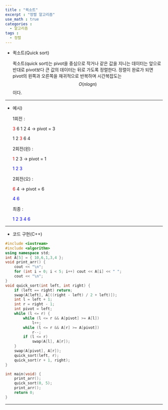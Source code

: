 ```yaml
---
title : "퀵소트"
excerpt : "정렬 알고리즘"
use_math : true
categories :
  - 알고리즘
tags :
  - 정렬
---
```


- 퀵소트(Quick sort)

  퀵소트(quick sort)는 pivot을 중심으로 작거나 같은 값을 지니는 데이터는 앞으로 반대로 pivot보다 큰 값의 데이터는 뒤로 가도록 정렬한다. 정렬이 완료가 되면 pivot의 왼쪽과 오른쪽을 재귀적으로 반복하며 시간복잡도는 $$O(nlogn)$$이다.

---

- 예시)

  1회전 :   

  <span style="color:red">3</span>  6  1  2  4  -> pivot = 3  

  1  2 <span style="color:red">3</span>  6   4  

  2회전(왼) :

  <span style="color:red">1</span> 2  3 -> pivot = 1

  <span style="color:blue">1</span> <span style="color:blue">2</span> <span style="color:blue">3</span>  

  2회전(오) :

  <span style="color:red">6</span> 4  -> pivot = 6

  <span style="color:blue">4</span> <span style="color:blue">6</span>  

  최종 :

  <span style="color:blue">1</span> <span style="color:blue">2</span> <span style="color:blue">3</span> <span style="color:blue">4</span> <span style="color:blue">6</span>

---

- 코드 구현(C++)

```cpp
#include <iostream>
#include <algorithm>
using namespace std;
int A[5] = { 10,6,1,3,4 };
void print_arr() {
	cout << "\n";
	for (int i = 0; i < 5; i++) cout << A[i] << " ";
	cout << "\n";
}
void quick_sort(int left, int right) {
	if (left == right) return;
	swap(A[left], A[((right - left) / 2 + left)]);
	int l = left + 1;
	int r = right - 1;
	int pivot = left;
	while (l <= r) {
		while (l <= r && A[pivot] >= A[l])
			l++;
		while (l <= r && A[r] >= A[pivot])
			r--;
		if (l <= r)
			swap(A[l], A[r]);
	}
	swap(A[pivot], A[r]);
	quick_sort(left, r);
	quick_sort(r + 1, right);
}

int main(void) {
	print_arr();
	quick_sort(0, 5);
	print_arr();
	return 0;
}
```
---
